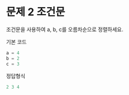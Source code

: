 # 문제 2 조건문
조건문을 사용하여 a, b, c를 오름차순으로 정렬하세요.

기본 코드
```python
a = 4
b = 2
c = 3
```
정답형식
``` python
2 3 4
```